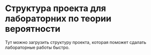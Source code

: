 # Структура проекта для лабораторних по теории вероятности
Тут можно загрузить структуру проекта, которая поможет сдалать лабораторные работы быстро.

